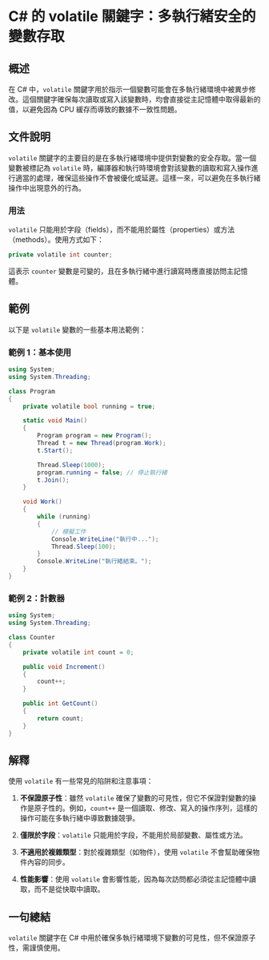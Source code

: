 <!--
Meta Description: # C# 的 volatile 關鍵字：多執行緒安全的變數存取 ## 概述 在 C# 中，`volatile` 關鍵字用於指示一個變數可能會在多執行緒環境中被異步修改。這個關鍵字確保每次讀取或寫入該變數時，均會直接從主記憶體中取得最新的值，以避免因為 CPU 緩存而導致的數據不一致性問題。 ## 文...
Meta Keywords: volatile, program, using, system, thread
-->

# C# 的 volatile 關鍵字：多執行緒安全的變數存取

## 概述
在 C# 中，`volatile` 關鍵字用於指示一個變數可能會在多執行緒環境中被異步修改。這個關鍵字確保每次讀取或寫入該變數時，均會直接從主記憶體中取得最新的值，以避免因為 CPU 緩存而導致的數據不一致性問題。

## 文件說明
`volatile` 關鍵字的主要目的是在多執行緒環境中提供對變數的安全存取。當一個變數被標記為 `volatile` 時，編譯器和執行時環境會對該變數的讀取和寫入操作進行適當的處理，確保這些操作不會被優化或延遲。這樣一來，可以避免在多執行緒操作中出現意外的行為。

### 用法
`volatile` 只能用於字段（fields），而不能用於屬性（properties）或方法（methods）。使用方式如下：

```csharp
private volatile int counter;
```

這表示 `counter` 變數是可變的，且在多執行緒中進行讀寫時應直接訪問主記憶體。

## 範例
以下是 `volatile` 變數的一些基本用法範例：

### 範例 1：基本使用
```csharp
using System;
using System.Threading;

class Program
{
    private volatile bool running = true;

    static void Main()
    {
        Program program = new Program();
        Thread t = new Thread(program.Work);
        t.Start();

        Thread.Sleep(1000);
        program.running = false; // 停止執行緒
        t.Join();
    }

    void Work()
    {
        while (running)
        {
            // 模擬工作
            Console.WriteLine("執行中...");
            Thread.Sleep(100);
        }
        Console.WriteLine("執行緒結束。");
    }
}
```

### 範例 2：計數器
```csharp
using System;
using System.Threading;

class Counter
{
    private volatile int count = 0;

    public void Increment()
    {
        count++;
    }

    public int GetCount()
    {
        return count;
    }
}
```

## 解釋
使用 `volatile` 有一些常見的陷阱和注意事項：

1. **不保證原子性**：雖然 `volatile` 確保了變數的可見性，但它不保證對變數的操作是原子性的。例如，`count++` 是一個讀取、修改、寫入的操作序列，這樣的操作可能在多執行緒中導致數據競爭。
  
2. **僅限於字段**：`volatile` 只能用於字段，不能用於局部變數、屬性或方法。

3. **不適用於複雜類型**：對於複雜類型（如物件），使用 `volatile` 不會幫助確保物件內容的同步。

4. **性能影響**：使用 `volatile` 會影響性能，因為每次訪問都必須從主記憶體中讀取，而不是從快取中讀取。

## 一句總結
`volatile` 關鍵字在 C# 中用於確保多執行緒環境下變數的可見性，但不保證原子性，需謹慎使用。